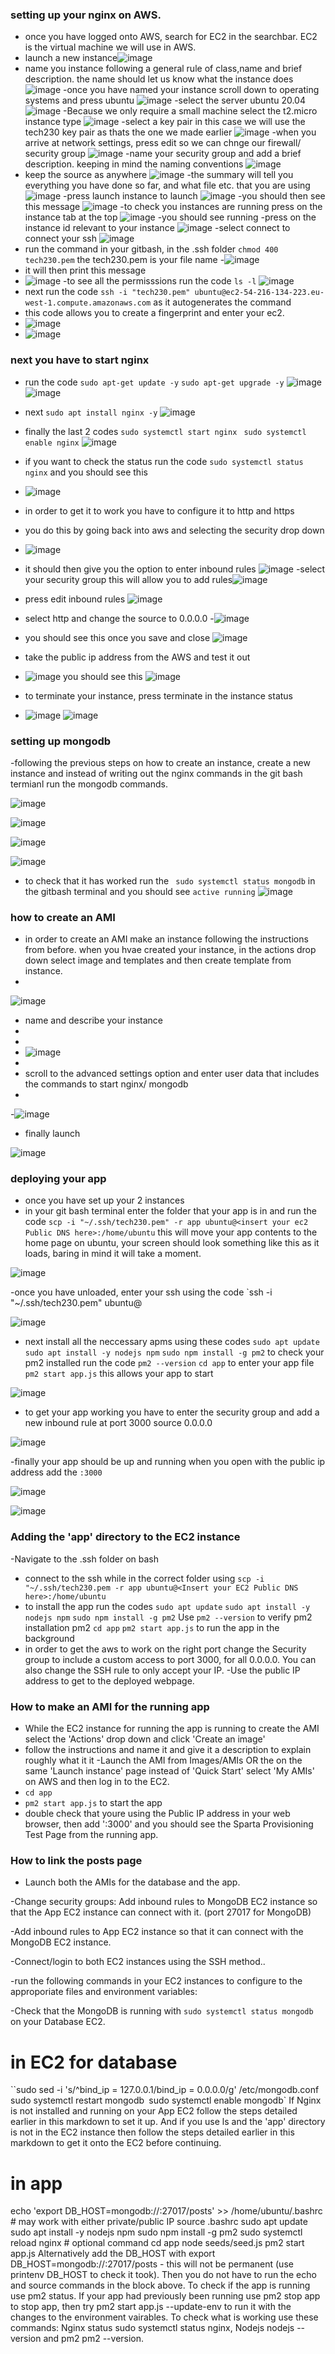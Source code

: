 ### setting up your nginx on AWS.

- once you have logged onto AWS, search for EC2 in the searchbar. EC2 is the virtual machine we will use in AWS.
- launch a new instance![image](https://github.com/MarwahClark/tech230_AWS/assets/133018482/25891c22-0889-497d-8829-5f4bb415fd69)
- name you instance following a general rule of class,name and brief description. the name should let us know what the instance does
![image](https://github.com/MarwahClark/tech230_AWS/assets/133018482/5f80772b-ad70-457a-ae30-16842ad7e63b)
-once you have named your instance scroll down to operating systems and press ubuntu
![image](https://github.com/MarwahClark/tech230_AWS/assets/133018482/b99bbe89-be94-4c9c-b043-250f2cc62ca5)
-select the server ubuntu 20.04
![image](https://github.com/MarwahClark/tech230_AWS/assets/133018482/a0720db1-a69a-4a3f-871a-b7bbecffb36c)
-Because we only require a small machine select the t2.micro instance type
![image](https://github.com/MarwahClark/tech230_AWS/assets/133018482/8335b760-7676-48a9-8e01-de707837e1e4)
-select a key pair in this case we will use the tech230 key pair as thats the one we made earlier
![image](https://github.com/MarwahClark/tech230_AWS/assets/133018482/a4f4bc5c-d2cc-400e-b0f3-5cb0aebb8e9f)
-when you arrive at network settings, press edit so we can chnge our firewall/ security group
![image](https://github.com/MarwahClark/tech230_AWS/assets/133018482/2e8ed89e-737f-4032-9cbf-719393dc50ed)
-name your security group and add a brief description. keeping in mind the naming conventions
![image](https://github.com/MarwahClark/tech230_AWS/assets/133018482/d612f1ca-f0a8-4f5b-90af-ca484594e2b2)
- keep the source as anywhere
 ![image](https://github.com/MarwahClark/tech230_AWS/assets/133018482/fb798313-9440-4c8c-a58c-9ba7def7282c)
-the summary will tell you everything you have done so far, and what file etc. that you are using
![image](https://github.com/MarwahClark/tech230_AWS/assets/133018482/d8b465d3-cbb2-4f88-97b5-b37ff79c6d3c)
-press launch instance to launch
![image](https://github.com/MarwahClark/tech230_AWS/assets/133018482/e6c96e81-f6c4-49bd-8543-0f64dea4a56a)
-you should then see this message
![image](https://github.com/MarwahClark/tech230_AWS/assets/133018482/79c40361-61f5-4f36-a108-58f95fc47b52)
-to check you instances are running press on the instance tab at the top
![image](https://github.com/MarwahClark/tech230_AWS/assets/133018482/d319acb8-938a-4949-bc9c-81abf8e543fa)
-you should see running
-press on the instance id relevant to your instance
![image](https://github.com/MarwahClark/tech230_AWS/assets/133018482/eba97bb0-5e84-419d-84e7-31d75b6b0824)
-select connect to connect your ssh
![image](https://github.com/MarwahClark/tech230_AWS/assets/133018482/567f2c81-737a-4cad-8607-31d519f1c901)
- run the command in your gitbash, in the .ssh folder `chmod 400 tech230.pem` the tech230.pem is your file name
-![image](https://github.com/MarwahClark/tech230_AWS/assets/133018482/17491687-2f6c-4c7c-a2c2-b2cca7f7771b)
- it will then print this message
- ![image](https://github.com/MarwahClark/tech230_AWS/assets/133018482/5baf748a-d6af-4c5f-b310-1c854293c73f)
-to see all the permisssions run the code `ls -l`
![image](https://github.com/MarwahClark/tech230_AWS/assets/133018482/302aeed9-d78a-4bb4-8c00-2533e1b9e139)
- next run the code `ssh -i "tech230.pem" ubuntu@ec2-54-216-134-223.eu-west-1.compute.amazonaws.com` as it autogenerates the command
- this code allows you to create a fingerprint and enter your ec2.
- ![image](https://github.com/MarwahClark/tech230_AWS/assets/133018482/cd0d904e-2bd7-48aa-9939-a97928c542e7)
- ![image](https://github.com/MarwahClark/tech230_AWS/assets/133018482/a5bf39b8-b817-4a0e-9fd0-250d66b864bb)
### next you have to start nginx
- run the code `sudo apt-get update -y` `sudo apt-get upgrade -y`
![image](https://github.com/MarwahClark/tech230_AWS/assets/133018482/7f74f56d-f760-47e5-91bb-5f110b65c97c)
![image](https://github.com/MarwahClark/tech230_AWS/assets/133018482/73e68b42-3b4a-4417-8078-f3b672ac1fd2)
- next `sudo apt install nginx -y`
![image](https://github.com/MarwahClark/tech230_AWS/assets/133018482/23a7d142-5ef3-4a91-a526-3d652c29bd82)
- finally the last 2 codes `sudo systemctl start nginx` ` sudo systemctl enable nginx`
![image](https://github.com/MarwahClark/tech230_AWS/assets/133018482/de985c7e-3e1c-453d-ab84-71f98250b16f)
- if you want to check the status run the code `sudo systemctl status nginx` and you should see this
- ![image](https://github.com/MarwahClark/tech230_AWS/assets/133018482/1ce2408e-f522-45ed-8cb2-e7c44b5ff5fc)
- in order to get it to work you have to configure it to http and https
- you do this by going back into aws and selecting the security drop down
- ![image](https://github.com/MarwahClark/tech230_AWS/assets/133018482/c0bab1f9-6929-48ed-8c99-ba2779b98868)
- it should then give you the option to enter inbound rules ![image](https://github.com/MarwahClark/tech230_AWS/assets/133018482/97ce8b62-d312-4a84-b0e7-684fe3dee380)
-select your security group this will allow you to add rules![image](https://github.com/MarwahClark/tech230_AWS/assets/133018482/a34392e3-d385-472b-8134-2feea5be9f9b)

- press edit inbound rules ![image](https://github.com/MarwahClark/tech230_AWS/assets/133018482/6de8e0e1-99f7-4721-9c9b-e2f927ff70e6)
- select http and change the source to 0.0.0.0
-![image](https://github.com/MarwahClark/tech230_AWS/assets/133018482/5ce634ac-5021-476f-8762-a709b5bb2a8a)
- you should see this once you save and close ![image](https://github.com/MarwahClark/tech230_AWS/assets/133018482/613dd425-3133-4326-a40b-69a58170285e)
- take the public ip address from the AWS and test it out
- ![image](https://github.com/MarwahClark/tech230_AWS/assets/133018482/9712de3c-f068-4283-b70f-58663453519b)
you should see this
![image](https://github.com/MarwahClark/tech230_AWS/assets/133018482/6331c4e8-f473-42f2-b69b-561fa37d19d5)
- to terminate your instance, press terminate in the instance status
- ![image](https://github.com/MarwahClark/tech230_AWS/assets/133018482/e149549b-79c1-447d-bbac-f90384886d30)
![image](https://github.com/MarwahClark/tech230_AWS/assets/133018482/5070d8d5-aedc-495e-b671-f97da06d202f)

### setting up mongodb
-following the previous steps on how to create an instance, create a new instance and instead of writing out the nginx commands in the git bash termianl run the mongodb commands.


![image](https://github.com/MarwahClark/tech230_AWS/assets/133018482/bf971016-a34a-4b46-998a-7fd2a86107b5)

![image](https://github.com/MarwahClark/tech230_AWS/assets/133018482/3a70928f-c0be-41ca-b540-f2b699658d57)

![image](https://github.com/MarwahClark/tech230_AWS/assets/133018482/7645564d-10be-4776-8562-028e4d87a877)


![image](https://github.com/MarwahClark/tech230_AWS/assets/133018482/68431d88-e127-4066-bfa7-94d23b812e70)

- to check that it has worked run the ` sudo systemctl status mongodb` in the gitbash terminal and you should see `active running`
![image](https://github.com/MarwahClark/tech230_AWS/assets/133018482/33e3428c-67c8-49e4-8f64-bcb7409bfb4a)


### how to create an AMI

- in order to create an AMI make an instance following the instructions from before. when you hvae created your instance, in the actions drop down select image and templates and then create template from instance.
- 
 ![image](https://github.com/MarwahClark/tech230_AWS/assets/133018482/2f8de42a-9c8b-47f5-af5c-674ede4dc74e)
 - name and describe your instance
 - 
 - 
 - ![image](https://github.com/MarwahClark/tech230_AWS/assets/133018482/a9a643e0-0351-4f39-bb8e-62efd4b7993a)
 - 
 - scroll to the advanced settings option and enter user data that includes the commands to start nginx/ mongodb
 - 
 -![image](https://github.com/MarwahClark/tech230_AWS/assets/133018482/12ed4550-6abf-456d-a36d-0a28eceae252)
 
- finally launch 

![image](https://github.com/MarwahClark/tech230_AWS/assets/133018482/4328433e-2669-476e-8fda-cfd157e6913e)


### deploying your app
- once you have set up your 2 instances 
- in your git bash terminal enter the folder that your app is in and run the code
`scp -i "~/.ssh/tech230.pem" -r app ubuntu@<insert your ec2 Public DNS here>:/home/ubuntu`
this will move your app contents to the home page on ubuntu, your screen should look something like this as it loads, baring in mind it will take a moment.

![image](https://github.com/MarwahClark/tech230_AWS/assets/133018482/f3a27962-5370-47b5-b535-64a46b49da65)

-once you have unloaded, enter your ssh using the code `ssh -i "~/.ssh/tech230.pem" ubuntu@<insertyourdns>

![image](https://github.com/MarwahClark/tech230_AWS/assets/133018482/bd2ea3f1-2e82-4335-a8b5-91f96af07a54)

- next install all the neccessary apms using these codes 
`sudo apt update`
`sudo apt install -y nodejs npm`
`sudo npm install -g pm2`
to check your pm2 installed run the code `pm2 --version`
`cd app` to enter your app file
`pm2 start app.js` this allows your app to start

![image](https://github.com/MarwahClark/tech230_AWS/assets/133018482/fb78f969-f8f3-4cb1-b8f2-268644129938)

- to get your app working you have to enter the security group and add a new inbound rule at port 3000 source 0.0.0.0

![image](https://github.com/MarwahClark/tech230_AWS/assets/133018482/547596eb-4698-4183-8e38-502c3b70205b)

-finally your app should be up and running when you open with the public ip address add the `:3000`

![image](https://github.com/MarwahClark/tech230_AWS/assets/133018482/ed1f788b-0ea7-4bb4-829b-20ff5f5c07c0)

![image](https://github.com/MarwahClark/tech230_AWS/assets/133018482/9db35bf0-1d06-4c29-bd7e-f5734f6565f7)

### Adding the 'app' directory to the EC2 instance
-Navigate to the .ssh folder on bash
- connect to the ssh while in the correct folder using `scp -i "~/.ssh/tech230.pem -r app ubuntu@<Insert your EC2 Public DNS here>:/home/ubuntu`
- to install the app run the codes
`sudo apt update`
`sudo apt install -y nodejs npm`
`sudo npm install -g pm2`
Use `pm2 --version` to verify pm2 installation
pm2
`cd app`
`pm2 start app.js` to run the app in the background
- in order to get the aws to work on the right port change the Security group to include a custom access to port 3000, for all 0.0.0.0. You can also change the SSH rule to only accept your IP.
-Use the public IP address to get to the deployed webpage.

### How to make an AMI for the running app
- While the EC2 instance for running the app is running to create the AMI select the 'Actions' drop down and click 'Create an image' 
- follow the instructions and name it and give it a description to explain roughly what it it
-Launch the AMI from Images/AMIs OR the on the same 'Launch instance' page instead of 'Quick Start' select 'My AMIs' on AWS and then log in to the EC2.
- `cd app`
-  `pm2 start app.js` to start the app
- double check that youre using the Public IP address in your web browser, then add ':3000' and you should see the Sparta Provisioning Test Page from the running app.

### How to link the posts page

- Launch  both the AMIs for the database and the app.

-Change security groups:
Add inbound rules to MongoDB EC2 instance so that the App EC2 instance can connect with it. (port 27017 for MongoDB)

-Add inbound rules to App EC2 instance so that it can connect with the MongoDB EC2 instance.

-Connect/login to both EC2 instances using the SSH method..

-run the following commands in your EC2 instances to configure to the approporiate files and environment variables:

-Check that the MongoDB is running with `sudo systemctl status mongodb` on your Database EC2.

# in EC2 for database
``sudo sed -i 's/^bind_ip = 127.0.0.1/bind_ip = 0.0.0.0/g' /etc/mongodb.conf`
`sudo systemctl restart mongodb`
`sudo systemctl enable mongodb`
If Nginx is not installed and running on your App EC2 follow the steps detailed earlier in this markdown to set it up. And if you use ls and the 'app' directory is not in the EC2 instance then follow the steps detailed earlier in this markdown to get it onto the EC2 before continuing.

# in app
echo 'export DB_HOST=mongodb://<Place MongoDB EC2 IP here>:27017/posts' >> /home/ubuntu/.bashrc # may work with either private/public IP
source .bashrc
sudo apt update
sudo apt install -y nodejs npm
sudo npm install -g pm2
sudo systemctl reload nginx # optional command
cd app
node seeds/seed.js
pm2 start app.js
Alternatively add the DB_HOST with export DB_HOST=mongodb://<Place MongoDB EC2 IP here>:27017/posts - this will not be permanent (use printenv DB_HOST to check it took). Then you do not have to run the echo and source commands in the block above. To check if the app is running use pm2 status. If your app had previously been running use pm2 stop app to stop app, then try pm2 start app.js --update-env to run it with the changes to the environment vairables. To check what is working use these commands: Nginx status sudo systemctl status nginx, Nodejs nodejs --version and pm2 pm2 --version.





